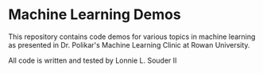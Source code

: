 # Machine Learning Demos

This repository contains code demos for various topics in machine learning as presented in Dr. Polikar's Machine Learning Clinic at Rowan University.


All code is written and tested by Lonnie L. Souder II
